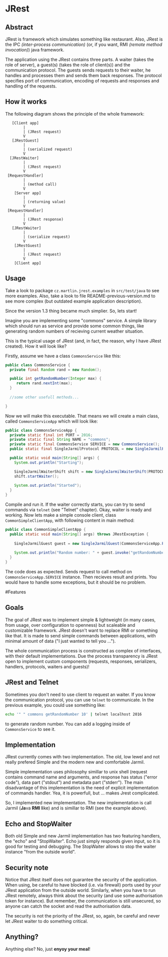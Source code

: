 # JRest

## Abstract

JRest is framework which simulates something like restaurant. Also, JRest is the IPC _(inter-process communication)_ (or, if you want, RMI _(remote method invocation)_) java framework.

The application using the JRest contains three parts. A waiter (takes the role of server), a guest(s) (takes the role of client(s)) and the communication protocol. The guests sends requests to their waiter, he handles and processes them and sends them back responses. The protocol specifies port of communication, encoding of requests and responses and handling of the requests.

## How it works
The following diagram shows the principle of the whole framework:
```
   [Client app]
        |
        | (JRest request)
        V
   [JRestGuest]
        |
        | (serialized request)
        V
  [JRestWaiter]
        |
        | (JRest request)
        V
 [RequestHandler]           
        |
        | (method call)
        V
    [Server app]
        |
        | (returning value)
        V 
 [RequestHandler]
        |
        | (JRest response)
        V
   [JRestWaiter]
        |
        | (serialize request)
        V             
    [JRestGuest]
        |
        | (JRest request)
        V             
    [Client app]
```

## Usage 
Take a look to package `cz.martlin.jrest.examples` in `src/test/java` to see more examples. Also, take a look to file README-previous-version.md to see more complex (but outdated example application description).

Since the version 1.3 thing became much simplier. So, lets start!

Imagine you are implementing some "commons" service. A simple library which should run as service and provide some common things, like generating random numbers of recieving current weather situation.

This is the typical usage of JRest (and, in fact, the reason, why I have JRest created). How it will look like?

Firstly, assume we have a class `CommonsService` like this:

```java
public class CommonsService {
  private final Random rand = new Random();

  public int getRandomNumber(Integer max) {
     return rand.nextInt(max);
  }
  
  //some other usefull methods...

}
```
Now we will make this executable. That means we will create a main class, called `CommonsServiceApp` which will look like:
```java
public class CommonsServiceApp {
  private static final int PORT = 2016;
  private static final String NAME = "commons";
  private static final CommonsService SERVICE = new CommonsService();
  public static final SingleJarmilProtocol PROTOCOL = new SingleJarmilProtocol(PORT, NAME, SERVICE);

  public static void main(String[] args) {
    System.out.println("Starting");

    SingleJarmilWaiterShift shift = new SingleJarmilWaiterShift(PROTOCOL);
    shift.startWaiter();
    
    System.out.println("Started");
  }
}
```

Compile and run it. If the waiter correctly starts, you can try to send commands via `telnet` (see "Telnet" chapter). Okay, waiter is ready and working. Now lets make a simple console client, class `CommonSimpleClientApp`, with following content in main method:
```java
public class CommonSimpleClientApp {
  public static void main(String[] args) throws JRestException {
    
    SingleJarmilGuest guest = new SingleJarmilGuest(CommonsServiceApp.PROTOCOL);
    
	System.out.println("Random number: " + guest.invoke("getRandomNumber", 10););
  }
}	
```
The code does as expected. Sends request to call method on `CommonsServiceApp.SERVICE` instance. Then recieves result and prints. You would have to handle some exceptions, but it should be no problem.


#Features

## Goals
The goal of JRest was to implement simple & lightweight (in many cases, from usage, over configuration to openness) but scaleable and customizable framework. JRest doesn't want to replace RMI or something like that. It is made to send simple commands between applications, with minimal amount of data ("I just wanted to tell you ...").

The whole communication process is constructed as complex of interfaces, with their default implementations. Due the process transparency is JRest open to implement custom components (requests, responses, serializers, handlers, protocols, waiters and guests)! 

## JRest and Telnet
Sometimes you don't need to use client to request an waiter. If you know the communication protocol, you can use `telnet` to communicate. In the previous example, you could use something like:
```bash
echo '" " commons getRandomNumber 10' | telnet localhost 2016
``` 
to generate random number. You can add a logging inside of `CommonsService` to see it.

## Implementation
JRest currently comes with two implementation. The old, low lewel and not really prefered Simple and the modern new and comfortable Jarmil. 

Simple implementation uses philosophy simillar to unix shell (request contains command name and arguments, and response has status ("error code"), data part ("stdout") and metadata part ("stderr"). The main disadvantage of this implementation is the need of explicit implementation of commands handler. Yea, it is powerfull, but ... makes Jrest complicated.

So, I implemented new implementation. The new implementation is call Jarmil (**Ja**va **RMI** **l**ike) and is simillar to RMI (see the example above). 

## Echo and StopWaiter
Both old Simple and new Jarmil implementation has two featuring handlers, the "echo" and "StopWaiter". Echo just simply responds given input, so it is good for testing and debugging. The StopWaiter allows to stop the waiter instance "from the outside world".  

## Security note
Notice that JRest itself does not guarantee the security of the application. When using, be careful to have blocked (i.e. via firewall) ports used by your JRest application from the outside world. Similarly, when you have to run JRest remotely, always think about the security (and use some authorisation token for instance). But remember, the communication is still unsecured, so anyone can catch the socket and read the authorisation data.

The security is not the priority of the JRest, so, again, be careful and never let JRest waiter to do something critical.  

## Anything?

Anything else? No, just **enyoy your meal**!